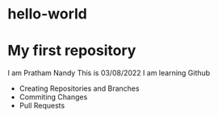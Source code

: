# hello-world
# My first repository
I am Pratham Nandy
This is 03/08/2022
I am learning Github
- Creating Repositories and Branches
- Commiting Changes
- Pull Requests
